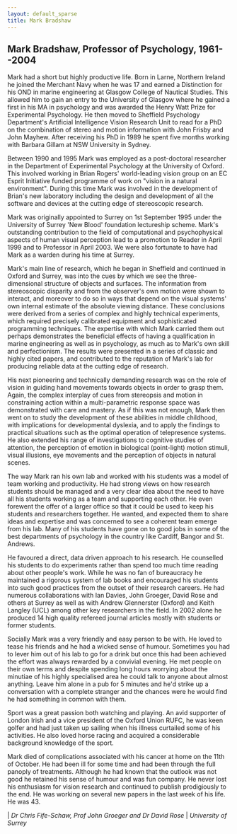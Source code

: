 ```yaml
---
layout: default_sparse
title: Mark Bradshaw
---
```


## Mark Bradshaw, Professor of Psychology, 1961--2004

Mark had a short but highly productive life. Born in Larne, Northern Ireland
he joined the Merchant Navy when he was 17 and earned a Distinction for his
OND in marine engineering at Glasgow College of Nautical Studies.  This
allowed him to gain an entry to the University of Glasgow where he gained a
first in his MA in psychology and was awarded the Henry Watt Prize for
Experimental Psychology. He then moved to Sheffield Psychology Department's
Artificial Intelligence Vision Research Unit to read for a PhD on the
combination of stereo and motion information with John Frisby and John
Mayhew. After receiving his PhD in 1989 he spent five months working with
Barbara Gillam at NSW University in Sydney.

Between 1990 and 1995 Mark was employed as a post-doctoral researcher in the
Department of Experimental Psychology at the University of Oxford. This
involved working in Brian Rogers' world-leading vision group on an EC Esprit
Initiative funded programme of work on "vision in a natural
environment". During this time Mark was involved in the development of Brian's
new laboratory including the design and development of all the software and
devices at the cutting edge of stereoscopic research.

Mark was originally appointed to Surrey on 1st September 1995 under the
University of Surrey 'New Blood' foundation lectureship scheme. Mark's
outstanding contribution to the field of computational and psychophysical
aspects of human visual perception lead to a promotion to Reader in April 1999
and to Professor in April 2003. We were also fortunate to have had Mark as a
warden during his time at Surrey.

Mark's main line of research, which he began in Sheffield and continued in
Oxford and Surrey, was into the cues by which we see the three-dimensional
structure of objects and surfaces. The information from stereoscopic disparity
and from the observer's own motion were shown to interact, and moreover to do
so in ways that depend on the visual systems' own internal estimate of the
absolute viewing distance. These conclusions were derived from a series of
complex and highly technical experiments, which required precisely calibrated
equipment and sophisticated programming techniques. The expertise with which
Mark carried them out perhaps demonstrates the beneficial effects of having a
qualification in marine engineering as well as in psychology, as much as to
Mark's own skill and perfectionism. The results were presented in a series of
classic and highly cited papers, and contributed to the reputation of Mark's
lab for producing reliable data at the cutting edge of research.

His next pioneering and technically demanding research was on the role of
vision in guiding hand movements towards objects in order to grasp
them. Again, the complex interplay of cues from stereopsis and motion in
constraining action within a multi-parametric response space was demonstrated
with care and mastery. As if this was not enough, Mark then went on to study
the development of these abilities in middle childhood, with implications for
developmental dyslexia, and to apply the findings to practical situations such
as the optimal operation of telepresence systems. He also extended his range
of investigations to cognitive studies of attention, the perception of emotion
in biological (point-light) motion stimuli, visual illusions, eye movements
and the perception of objects in natural scenes.

The way Mark ran his own lab and worked with his students was a model of team
working and productivity. He had strong views on how research students should
be managed and a very clear idea about the need to have all his students
working as a team and supporting each other. He even forewent the offer of a
larger office so that it could be used to keep his students and researchers
together.  He wanted, and expected them to share ideas and expertise and was
concerned to see a coherent team emerge from his lab. Many of his students
have gone on to good jobs in some of the best departments of psychology in the
country like Cardiff, Bangor and St. Andrews.

He favoured a direct, data driven approach to his research. He counselled his
students to do experiments rather than spend too much time reading about other
people's work. While he was no fan of bureaucracy he maintained a rigorous
system of lab books and encouraged his students into such good practices from
the outset of their research careers.  He had numerous collaborations with Ian
Davies, John Groeger, David Rose and others at Surrey as well as with Andrew
Glennerster (Oxford) and Keith Langley (UCL) among other key researchers in
the field.  In 2002 alone he produced 14 high quality refereed journal
articles mostly with students or former students.

Socially Mark was a very friendly and easy person to be with. He loved to
tease his friends and he had a wicked sense of humour.  Sometimes you had to
lever him out of his lab to go for a drink but once this had been achieved the
effort was always rewarded by a convivial evening. He met people on their own
terms and despite spending long hours worrying about the minutiae of his
highly specialised area he could talk to anyone about almost anything.  Leave
him alone in a pub for 5 minutes and he'd strike up a conversation with a
complete stranger and the chances were he would find he had something in
common with them.

Sport was a great passion both watching and playing.  An avid supporter of
London Irish and a vice president of the Oxford Union RUFC, he was keen golfer
and had just taken up sailing when his illness curtailed some of his
activities.  He also loved horse racing and acquired a considerable background
knowledge of the sport.

Mark died of complications associated with his cancer at home on the 11th of
October. He had been ill for some time and had been through the full panoply
of treatments. Although he had known that the outlook was not good he retained
his sense of humour and was fun company. He never lost his enthusiasm for
vision research and continued to publish prodigiously to the end. He was
working on several new papers in the last week of his life.  He was 43.

| _Dr Chris Fife-Schaw, Prof John Groeger and Dr David Rose_
| _University of Surrey_
